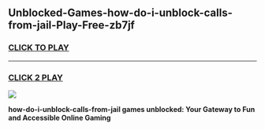 
## Unblocked-Games-how-do-i-unblock-calls-from-jail-Play-Free-zb7jf
<h3>
<a href="https://premium76.site?title=how-do-i-unblock-calls-from-jail&ref=12A">CLICK TO PLAY</a></h3>
<hr>

<h3>
<a href="https://premium76.site?title=how-do-i-unblock-calls-from-jail&ref=12A">CLICK 2 PLAY</a>
  
</h3>

<a href="https://premium76.site?title=how-do-i-unblock-calls-from-jail&ref=12A"><img src="https://clearcache.store/games.png"></a>


**how-do-i-unblock-calls-from-jail games unblocked: Your Gateway to Fun and Accessible Online Gaming**
